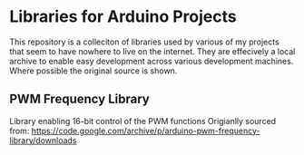 # Libraries for Arduino Projects

This repository is a colleciton of libraries used by various of my projects that seem to have nowhere
to live on the internet.  They are effecively a local archive to enable easy development across various
development machines.  Where possible the original source is shown.

## PWM Frequency Library
  Library enabling 16-bit control of the PWM functions
  Origianlly sourced from: https://code.google.com/archive/p/arduino-pwm-frequency-library/downloads
